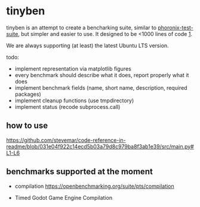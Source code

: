 # tinyben

tinyben is an attempt to create a bencharking suite, similar to [phoronix-test-suite](https://www.phoronix-test-suite.com/), but simpler and easier to use. It designed to be <1000 lines of code [1](https://github.com/geohot/minikeyvalue).

We are always supporting (at least) the latest Ubuntu LTS version.


todo:

+ implement representation via matplotlib figures
+ every benchmark should describe what it does, report properly what it does
+ implement benchmark fields (name, short name, description, required packages)
+ implement cleanup functions (use tmpdirectory)
+ implement status (recode subprocess.call)


## how to use

https://github.com/stevemar/code-reference-in-readme/blob/031e04f922c14ecd5b03a79d8c979ba8f3ab1e39/src/main.py#L1-L6


## benchmarks supported at the moment

+ compilation https://openbenchmarking.org/suite/pts/compilation
<!-- + Timed FFmpeg Compilation -->
+ Timed Godot Game Engine Compilation
